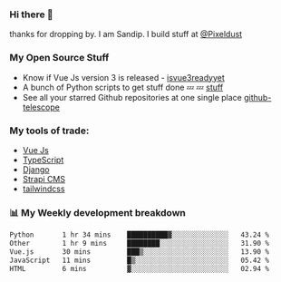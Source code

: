 ### Hi there 👋

thanks for dropping by.
I am Sandip. I build stuff at [@Pixeldust](github.com/pixeldust-in/)

###  **My Open Source Stuff**

 - Know if Vue Js version 3 is released -  [isvue3readyyet](https://github.com/sandiprb/isvue3readyyet)
 - A bunch of Python scripts to get stuff done 💤 💤 [stuff](https://github.com/sandiprb/stuff)
 - See all your starred Github repositories at one single place [github-telescope](https://github.com/sandiprb/github-telescope)



###  **My tools of trade:**
 - [Vue Js](https://github.com/vuejs/vue/)
 - [TypeScript](https://github.com/microsoft/TypeScript)
 - [Django](github.com/django/django)
 - [Strapi CMS](github.com/strapi/strapi)
 - [tailwindcss](https://github.com/tailwindlabs/tailwindcss)


###  📊 **My Weekly development breakdown**
<!--START_SECTION:waka-->

```txt
Python       1 hr 34 mins    ██████████▓░░░░░░░░░░░░░░   43.24 %
Other        1 hr 9 mins     ████████░░░░░░░░░░░░░░░░░   31.90 %
Vue.js       30 mins         ███▒░░░░░░░░░░░░░░░░░░░░░   13.90 %
JavaScript   11 mins         █▒░░░░░░░░░░░░░░░░░░░░░░░   05.42 %
HTML         6 mins          ▓░░░░░░░░░░░░░░░░░░░░░░░░   02.94 %
```

<!--END_SECTION:waka-->
